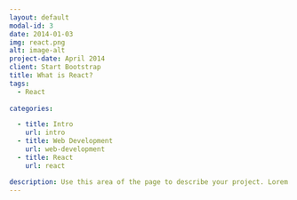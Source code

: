```yaml
---
layout: default
modal-id: 3
date: 2014-01-03
img: react.png
alt: image-alt
project-date: April 2014
client: Start Bootstrap
title: What is React?
tags:
  - React
  
categories: 

  - title: Intro
    url: intro
  - title: Web Development
    url: web-development
  - title: React
    url: react

description: Use this area of the page to describe your project. Lorem ipsum dolor sit amet, consectetur adipisicing elit. Mollitia neque assumenda ipsam nihil, molestias magnam, recusandae quos quis inventore quisquam velit asperiores, vitae? Reprehenderit soluta, eos quod consequuntur itaque. Nam.
---
```

